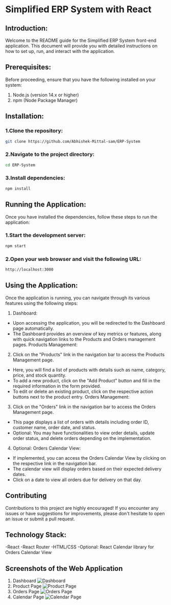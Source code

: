 # Simplified ERP System with React

## Introduction:
Welcome to the README guide for the Simplified ERP System front-end application. This document will provide you with detailed instructions on how to set up, run, and interact with the application.

## Prerequisites:
Before proceeding, ensure that you have the following installed on your system:

1. Node.js (version 14.x or higher)
2. npm (Node Package Manager)

## Installation:

### 1.Clone the repository:
```bash
git clone https://github.com/Abhishek-Mittal-sam/ERP-System
```
### 2.Navigate to the project directory:
```bash
cd ERP-System
```
### 3.Install dependencies:
```bash
npm install
```

## Running the Application:
Once you have installed the dependencies, follow these steps to run the application:
### 1.Start the development server:
```bash
npm start
```
### 2.Open your web browser and visit the following URL:
```bash
http://localhost:3000
```

## Using the Application:
Once the application is running, you can navigate through its various features using the following steps:

1. Dashboard:

- Upon accessing the application, you will be redirected to the Dashboard page automatically.
- The Dashboard provides an overview of key metrics or features, along with quick navigation links to the Products and Orders management pages.
Products Management:

2. Click on the "Products" link in the navigation bar to access the Products Management page.
- Here, you will find a list of products with details such as name, category, price, and stock quantity.
- To add a new product, click on the "Add Product" button and fill in the required information in the form provided.
- To edit or delete an existing product, click on the respective action buttons next to the product entry.
Orders Management:

3. Click on the "Orders" link in the navigation bar to access the Orders Management page.
- This page displays a list of orders with details including order ID, customer name, order date, and status.
- Optional: You may have functionalities to view order details, update order status, and delete orders depending on the implementation.

4. Optional: Orders Calendar View:

- If implemented, you can access the Orders Calendar View by clicking on the respective link in the navigation bar.
- The calendar view will display orders based on their expected delivery dates.
- Click on a date to view all orders due for delivery on that day.

## Contributing
Contributions to this project are highly encouraged! If you encounter any issues or have suggestions for improvements, please don't hesitate to open an issue or submit a pull request.

## Technology Stack:

-React
-React Router
-HTML/CSS
-Optional: React Calendar library for Orders Calendar View

## Screenshots of the Web Application
1. Dashboard
![Dashboard](/assets/images/dashboard.png)
2. Product Page
![Product Page](/assets/images/product.png)
3. Orders Page
![Orders Page](/assets/images/orders.png)
4. Calendar Page
![Calendar Page](/assets/images/calendar.png)
